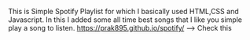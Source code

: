 This is Simple Spotify Playlist for which I basically used HTML,CSS and Javascript. In this I added some all time best songs that I like you simple play a song to listen.
https://prak895.github.io/spotify/  --> Check this 
